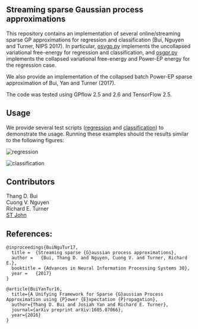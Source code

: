 ## Streaming sparse Gaussian process approximations

This repository contains an implementation of several online/streaming sparse GP approximations for regression and classification (Bui, Nguyen and Turner, NIPS 2017). In particular, [osvgp.py](code/osvgpc.py) implements the uncollapsed variational free-energy for regression and classification, and [osgpr.py](code/osgpr.py) implements the collapsed variational free-energy and Power-EP energy for the regression case.

We also provide an implementation of the collapsed batch Power-EP sparse approximation of Bui, Yan and Turner (2017).

The code was tested using GPflow 2.5 and 2.6 and TensorFlow 2.5.

## Usage

We provide several test scripts ([regression](code/run_reg_toy.py) and [classification](code/run_cla_toy.py)) to demonstrate the usage. Running these examples should the results similar to the following figures:

![regression](tmp/reg_VFE_M_10_iid_False.png)

![classification](tmp/cla_VFE_M_30_iid_False.png)

## Contributors

Thang D. Bui\
Cuong V. Nguyen\
Richard E. Turner\
[ST John](https://github.com/st--/)

## References: 

```
@inproceedings{BuiNguTur17,
  title =  {Streaming sparse {G}aussian process approximations},
  author =   {Bui, Thang D. and Nguyen, Cuong V. and Turner, Richard E.},
  booktitle = {Advances in Neural Information Processing Systems 30},
  year =   {2017}
}

@article{BuiYanTur16,
  title={A Unifying Framework for Sparse {G}aussian Process Approximation using {P}ower {E}xpectation {P}ropagation},
  author={Thang D. Bui and Josiah Yan and Richard E. Turner},
  journal={arXiv preprint arXiv:1605.07066},
  year={2016}
}
```
